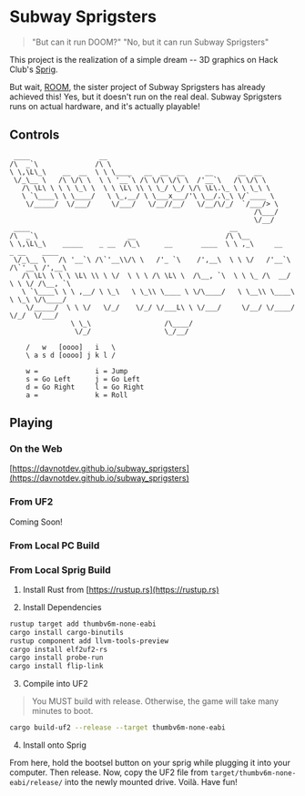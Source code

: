 # Subway Sprigsters

> "But can it run DOOM?"
> "No, but it can run Subway Sprigsters"

This project is the realization of a simple dream --
3D graphics on Hack Club's [Sprig](https://sprig.hackclub.com/).

But wait, [ROOM](https://sprig.hackclub.com/gallery/ROOM),
the sister project of Subway Sprigsters has already achieved this!
Yes, but it doesn't run on the real deal.
Subway Sprigsters runs on actual hardware, and it's actually playable!

## Controls

```
 ____                 __
/\  _`\              /\ \
\ \,\L\_\    __  __  \ \ \____   __  __  __     __      __  __
 \/_\__ \   /\ \/\ \  \ \ '__`\ /\ \/\ \/\ \  /'__`\   /\ \/\ \
   /\ \L\ \ \ \ \_\ \  \ \ \L\ \\ \ \_/ \_/ \/\ \L\.\_ \ \ \_\ \
   \ `\____\ \ \____/   \ \_,__/ \ \___x___/'\ \__/.\_\ \/`____ \
    \/_____/  \/___/     \/___/   \/__//__/   \/__/\/_/  `/___/> \
                                                            /\___/
                                                            \/__/
 ____                                                 __
/\  _`\                      __                      /\ \__
\ \,\L\_\    _____    _ __  /\_\      __       ____  \ \ ,_\     __    _ __    ____
 \/_\__ \   /\ '__`\ /\`'__\\/\ \   /'_ `\    /',__\  \ \ \/   /'__`\ /\`'__\ /',__\
   /\ \L\ \ \ \ \L\ \\ \ \/  \ \ \ /\ \L\ \  /\__, `\  \ \ \_ /\  __/ \ \ \/ /\__, `\
   \ `\____\ \ \ ,__/ \ \_\   \ \_\\ \____ \ \/\____/   \ \__\\ \____\ \ \_\ \/\____/
    \/_____/  \ \ \/   \/_/    \/_/ \/___L\ \ \/___/     \/__/ \/____/  \/_/  \/___/
               \ \_\                  /\____/
                \/_/                  \_/__/

    /   w   [oooo]   i   \
    \ a s d [oooo] j k l /

    w =              i = Jump
    s = Go Left      j = Go Left
    d = Go Right     l = Go Right
    a =              k = Roll
```

## Playing

### On the Web

[https://davnotdev.github.io/subway_sprigsters](https://davnotdev.github.io/subway_sprigsters)

### From UF2

Coming Soon!

### From Local PC Build

### From Local Sprig Build

1. Install Rust from [https://rustup.rs](https://rustup.rs)

2. Install Dependencies

```sh
rustup target add thumbv6m-none-eabi
cargo install cargo-binutils
rustup component add llvm-tools-preview
cargo install elf2uf2-rs
cargo install probe-run
cargo install flip-link
```

3. Compile into UF2

> You MUST build with release.
> Otherwise, the game will take many minutes to boot.

```sh
cargo build-uf2 --release --target thumbv6m-none-eabi
```

4. Install onto Sprig

From here, hold the bootsel button on your sprig while plugging it into your computer.
Then release.
Now, copy the UF2 file from `target/thumbv6m-none-eabi/release/` into the newly mounted drive.
Voilà.
Have fun!
